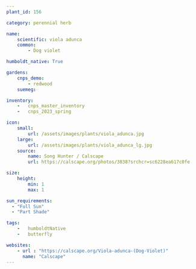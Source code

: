 ```yaml
---
plant_id: 156 

category: perennial herb

name: 
    scientific: viola adunca  
    common:
        - Dog violet

humboldt_native: True

gardens:
    cnps_demo:
        - redwood
    suemeg: 

inventory: 
    -   cnps_master_inventory
    -   cnps_2023_spring

icon: 
    small: 
        url: /assets/images/plants/viola_adunca.jpg 
    large: 
        url: /assets/images/plants/viola_adunca_lg.jpg 
    source: 
        name: Song Hunter / Calscape
        url: https://calscape.org/photos/3838?srchcr=sc6228ea617c0fe 

size:
    height: 
        min: 1
        max: 1

sun_requirements:
  - "Full Sun"
  - "Part Shade"

tags:  
    -   humboldtNative
    -   butterfly

websites:
    - url : "https://calscape.org/Viola-adunca-(Dog-Violet)"
      name: "Calscape"
---
```

